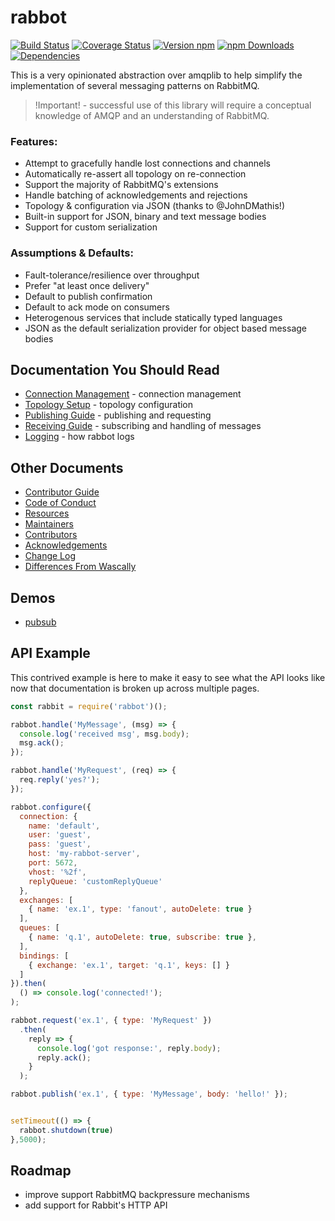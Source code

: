# rabbot

[![Build Status][travis-image]][travis-url]
[![Coverage Status][coveralls-image]][coveralls-url]
[![Version npm][version-image]][version-url]
[![npm Downloads][downloads-image]][downloads-url]
[![Dependencies][dependencies-image]][dependencies-url]

This is a very opinionated abstraction over amqplib to help simplify the implementation of several messaging patterns on RabbitMQ.

> !Important! - successful use of this library will require a conceptual knowledge of AMQP and an understanding of RabbitMQ.

### Features:

 * Attempt to gracefully handle lost connections and channels
 * Automatically re-assert all topology on re-connection
 * Support the majority of RabbitMQ's extensions
 * Handle batching of acknowledgements and rejections
 * Topology & configuration via JSON (thanks to @JohnDMathis!)
 * Built-in support for JSON, binary and text message bodies
 * Support for custom serialization

### Assumptions & Defaults:

 * Fault-tolerance/resilience over throughput
 * Prefer "at least once delivery"
 * Default to publish confirmation
 * Default to ack mode on consumers
 * Heterogenous services that include statically typed languages
 * JSON as the default serialization provider for object based message bodies

## Documentation You Should Read

* [Connection Management](https://github.com/arobson/rabbot/blob/master/docs/connections.md) - connection management
 * [Topology Setup](https://github.com/arobson/rabbot/blob/master/docs/topology.md) - topology configuration
 * [Publishing Guide](https://github.com/arobson/rabbot/blob/master/docs/publishing.md) - publishing and requesting
 * [Receiving Guide](https://github.com/arobson/rabbot/blob/master/docs/receiving.md) - subscribing and handling of messages
 * [Logging](https://github.com/arobson/rabbot/blob/master/docs/logging.md) - how rabbot logs

## Other Documents

 * [Contributor Guide](https://github.com/arobson/rabbot/blob/master/HOW_TO_CONTRIBUTE.md)
 * [Code of Conduct](https://github.com/arobson/rabbot/blob/master/CODE_OF_CONDUCT.md)
 * [Resources](https://github.com/arobson/rabbot/blob/master/RESOURCES.md)
 * [Maintainers](https://github.com/arobson/rabbot/blob/master/MAINTAINERS.md)
 * [Contributors](https://github.com/arobson/rabbot/blob/master/CONTRIBUTORS.md)
 * [Acknowledgements](https://github.com/arobson/rabbot/blob/master/ACKNOWLEDGEMENTS.md)
 * [Change Log](https://github.com/arobson/rabbot/blob/master/CHANGELOG.md)
 * [Differences From Wascally](https://github.com/arobson/rabbot/blob/master/docs/notwascally.md)

## Demos

 * [pubsub](https://github.com/arobson/rabbot/blob/master/demo/pubsub/README.md)

## API Example

This contrived example is here to make it easy to see what the API looks like now that documentation is broken up across multiple pages.



```js
const rabbit = require('rabbot')();

rabbot.handle('MyMessage', (msg) => {
  console.log('received msg', msg.body);
  msg.ack();
});

rabbot.handle('MyRequest', (req) => {
  req.reply('yes?');
});

rabbot.configure({
  connection: {
    name: 'default',
    user: 'guest',
    pass: 'guest',
    host: 'my-rabbot-server',
    port: 5672,
    vhost: '%2f',
    replyQueue: 'customReplyQueue'
  },
  exchanges: [
    { name: 'ex.1', type: 'fanout', autoDelete: true }
  ],
  queues: [
    { name: 'q.1', autoDelete: true, subscribe: true },
  ],
  bindings: [
    { exchange: 'ex.1', target: 'q.1', keys: [] }
  ]
}).then(
  () => console.log('connected!');
);

rabbot.request('ex.1', { type: 'MyRequest' })
  .then(
    reply => {
      console.log('got response:', reply.body);
      reply.ack();
    }
  );

rabbot.publish('ex.1', { type: 'MyMessage', body: 'hello!' });


setTimeout(() => {
  rabbot.shutdown(true)
},5000);
```

## Roadmap
 * improve support RabbitMQ backpressure mechanisms
 * add support for Rabbit's HTTP API

[travis-image]: https://travis-ci.org/arobson/rabbot.svg?branch=master
[travis-url]: https://travis-ci.org/arobson/rabbot
[coveralls-url]: https://coveralls.io/github/arobson/rabbot?branch=master
[coveralls-image]: https://coveralls.io/repos/github/arobson/rabbot/badge.svg?branch=master
[version-image]: https://img.shields.io/npm/v/rabbot.svg?style=flat
[version-url]: https://www.npmjs.com/package/rabbot
[downloads-image]: https://img.shields.io/npm/dm/rabbot.svg?style=flat
[downloads-url]: https://www.npmjs.com/package/rabbot
[dependencies-image]: https://img.shields.io/david/arobson/rabbot.svg?style=flat
[dependencies-url]: https://david-dm.org/arobson/rabbot
